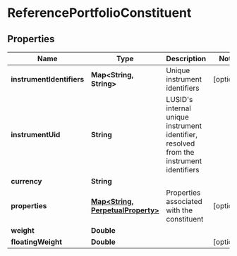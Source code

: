

# ReferencePortfolioConstituent


## Properties

Name | Type | Description | Notes
------------ | ------------- | ------------- | -------------
**instrumentIdentifiers** | **Map&lt;String, String&gt;** | Unique instrument identifiers |  [optional]
**instrumentUid** | **String** | LUSID&#39;s internal unique instrument identifier, resolved from the instrument identifiers | 
**currency** | **String** |  | 
**properties** | [**Map&lt;String, PerpetualProperty&gt;**](PerpetualProperty.md) | Properties associated with the constituent |  [optional]
**weight** | **Double** |  | 
**floatingWeight** | **Double** |  |  [optional]



